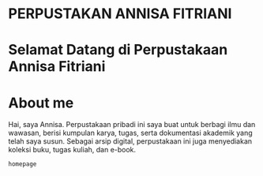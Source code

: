 # PERPUSTAKAN ANNISA FITRIANI
# Selamat Datang di Perpustakaan Annisa Fitriani
# About me
<head>
<body>
Hai, saya Annisa. Perpustakaan pribadi ini saya buat untuk berbagi ilmu dan wawasan, berisi kumpulan karya, tugas, serta dokumentasi akademik yang telah saya susun. Sebagai arsip digital, perpustakaan ini juga menyediakan koleksi buku, tugas kuliah, dan e-book.


    homepage
 

